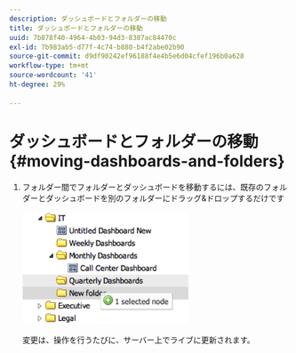 ```yaml
---
description: ダッシュボードとフォルダーの移動
title: ダッシュボードとフォルダーの移動
uuid: 7b878f40-4964-4b03-94d3-8387ac84470c
exl-id: 7b983ab5-d77f-4c74-b880-b4f2abe02b90
source-git-commit: d9df90242ef96188f4e4b5e6d04cfef196b0a628
workflow-type: tm+mt
source-wordcount: '41'
ht-degree: 29%

---
```


# ダッシュボードとフォルダーの移動{#moving-dashboards-and-folders}

1. フォルダー間でフォルダーとダッシュボードを移動するには、既存のフォルダーとダッシュボードを別のフォルダーにドラッグ&amp;ドロップするだけです

   ![](assets/move_folder.png)

   変更は、操作を行うたびに、サーバー上でライブに更新されます。
